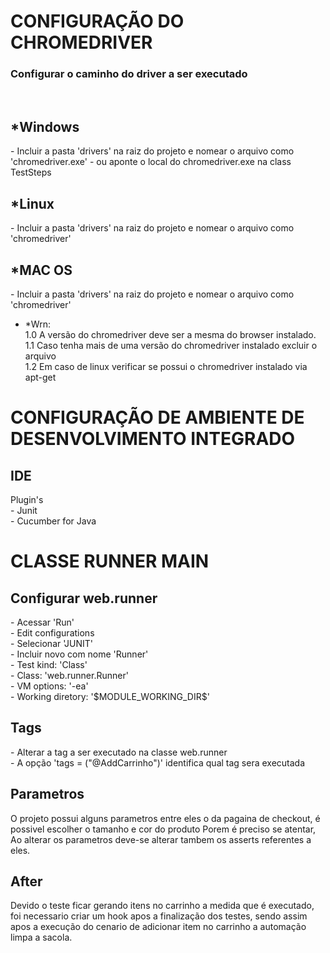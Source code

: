 # CONFIGURAÇÃO DO CHROMEDRIVER #
<h3>Configurar o caminho do driver a ser executado</h3>
<br>
<h2>*Windows</h2>
- Incluir a pasta 'drivers' na raiz do projeto e nomear o arquivo como 'chromedriver.exe'
- ou aponte o local do chromedriver.exe na class TestSteps
<br>
<h2>*Linux</h2>
- Incluir a pasta 'drivers' na raiz do projeto e nomear o arquivo como 'chromedriver'
<br>
<h2>*MAC OS</h2>
- Incluir a pasta 'drivers' na raiz do projeto e nomear o arquivo como 'chromedriver'

- *Wrn: <br> 
1.0 A versão do chromedriver deve ser a mesma do browser instalado. <br>
1.1 Caso tenha mais de uma versão do chromedriver instalado excluir o arquivo<br>
1.2 Em caso de linux verificar se possui o chromedriver instalado via apt-get



# CONFIGURAÇÃO DE AMBIENTE DE DESENVOLVIMENTO INTEGRADO #
<h2> IDE </h2>
Plugin's <br>
- Junit <br>
- Cucumber for Java

# CLASSE RUNNER MAIN #
<h2> Configurar web.runner </h2>
 - Acessar 'Run' <br>
 - Edit configurations <br>
 - Selecionar 'JUNIT' <br>
 - Incluir novo com nome 'Runner' <br>
 - Test kind: 'Class' <br>
 - Class: 'web.runner.Runner' <br>
 - VM options: '-ea' <br>
 - Working diretory: '$MODULE_WORKING_DIR$' 
 
 <h2> Tags </h2>
 - Alterar a tag a ser executado na classe web.runner <br>
 - A opção 'tags = ("@AddCarrinho")' identifica qual tag sera executada
 
 <h2> Parametros </h2>
 
 O projeto possui alguns parametros entre eles o da pagaina de checkout, é possivel escolher o tamanho e cor do produto 
 Porem é preciso se atentar, Ao alterar os parametros deve-se alterar tambem os asserts referentes a eles.

<h2> After </h2>

Devido o teste ficar gerando itens no carrinho a medida que é executado,
foi necessario criar um hook apos a finalização dos testes, sendo assim apos a execução do
cenario de adicionar item no carrinho a automação limpa a sacola.

 
 
 
 
